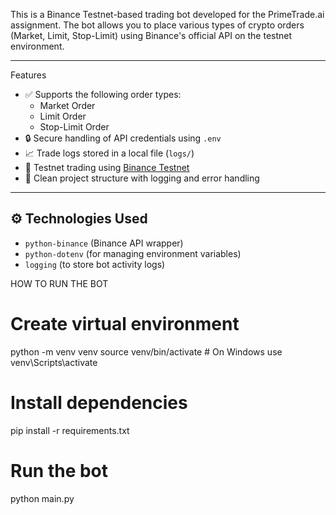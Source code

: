 This is a Binance Testnet-based trading bot developed for the PrimeTrade.ai assignment. The bot allows you to place various types of crypto orders (Market, Limit, Stop-Limit) using Binance's official API on the testnet environment.

---

Features

- ✅ Supports the following order types:
  - Market Order
  - Limit Order
  - Stop-Limit Order
- 🔒 Secure handling of API credentials using `.env`
- 📈 Trade logs stored in a local file (`logs/`)
- 🧪 Testnet trading using [Binance Testnet](https://testnet.binancefuture.com/)
- 📂 Clean project structure with logging and error handling

---

## ⚙️ Technologies Used

- `python-binance` (Binance API wrapper)
- `python-dotenv` (for managing environment variables)
- `logging` (to store bot activity logs)


HOW TO RUN THE BOT 
# Create virtual environment
python -m venv venv
source venv/bin/activate  # On Windows use venv\Scripts\activate

# Install dependencies
pip install -r requirements.txt

# Run the bot
python main.py
